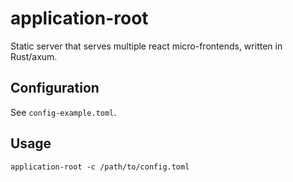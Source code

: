 # application-root

Static server that serves multiple react micro-frontends, written in Rust/axum.

## Configuration

See `config-example.toml`.

## Usage

```
application-root -c /path/to/config.toml
```
